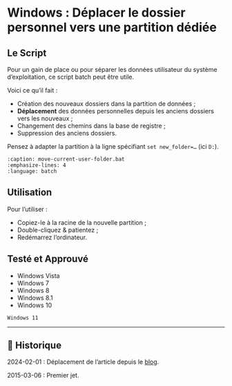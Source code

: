 # Windows : Déplacer le dossier personnel vers une partition dédiée

## Le Script

Pour un gain de place ou pour séparer les données utilisateur du système d’exploitation, ce script batch peut être utile.

Voici ce qu’il fait :

- Création des nouveaux dossiers dans la partition de données ;
- **Déplacement** des données personnelles depuis les anciens dossiers vers les nouveaux ;
- Changement des chemins dans la base de registre ;
- Suppression des anciens dossiers.

Pensez à adapter la partition à la ligne spécifiant `set new_folder=…` (ici `D:`).

```{literalinclude} snippets/deplacer-le-dossier-personnel-vers-une-partition-dediee.bat
:caption: move-current-user-folder.bat
:emphasize-lines: 4
:language: batch
```

## Utilisation

Pour l’utiliser :

- Copiez-le à la racine de la nouvelle partition ;
- Double-cliquez & patientez ;
- Redémarrez l’ordinateur.

## Testé et Approuvé

- Windows Vista
- Windows 7
- Windows 8
- Windows 8.1
- Windows 10

```{todo}
Windows 11
```

---

## 📜 Historique

2024-02-01
: Déplacement de l’article depuis le [blog](https://www.tiger-222.fr/?d=2015/03/06/10/49/14-deplacer-le-dossier-personnel-vers-une-partition-dediee).

2015-03-06
: Premier jet.
